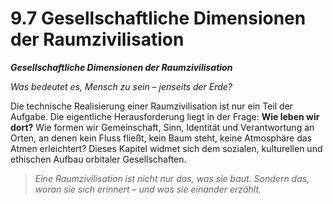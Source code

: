 # 9.7 Gesellschaftliche Dimensionen der Raumzivilisation

_**Gesellschaftliche Dimensionen der Raumzivilisation**_

_Was bedeutet es, Mensch zu sein – jenseits der Erde?_

Die technische Realisierung einer Raumzivilisation ist nur ein Teil der Aufgabe. Die eigentliche Herausforderung liegt in der Frage: **Wie leben wir dort?** Wie formen wir Gemeinschaft, Sinn, Identität und Verantwortung an Orten, an denen kein Fluss fließt, kein Baum steht, keine Atmosphäre das Atmen erleichtert? Dieses Kapitel widmet sich dem sozialen, kulturellen und ethischen Aufbau orbitaler Gesellschaften.

> _Eine Raumzivilisation ist nicht nur das, was sie baut. Sondern das, woran sie sich erinnert – und was sie einander erzählt._

